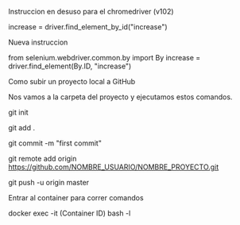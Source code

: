 Instruccion en desuso para el chromedriver (v102)

increase = driver.find_element_by_id("increase")

Nueva instruccion

from selenium.webdriver.common.by import By
increase = driver.find_element(By.ID, "increase")

Como subir un proyecto local a GitHub

Nos vamos a la carpeta del proyecto y ejecutamos estos comandos.

git init

git add .

git commit -m "first commit"

git remote add origin https://github.com/NOMBRE_USUARIO/NOMBRE_PROYECTO.git

git push -u origin master

Entrar al container para correr comandos

docker exec -it (Container ID) bash -l